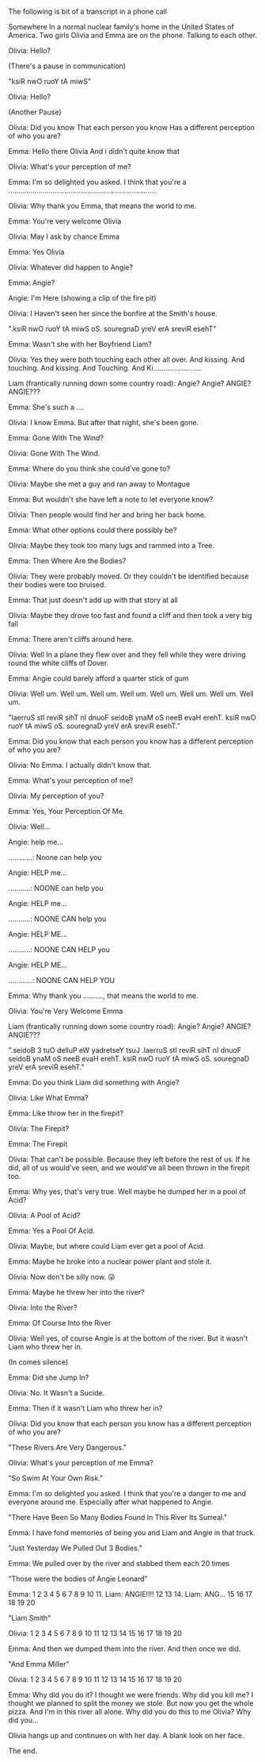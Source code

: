 The following is bit of a transcript in a phone call

Somewhere In a normal nuclear family's home in the United States of America. Two girls Olivia and Emma are on the phone. Talking to each other. 

Olivia: Hello?

(There's a pause in communication)

"ksiR nwO ruoY tA miwS"

Olivia: Hello?

(Another Pause)

Olivia: Did you know
That each person you know
Has a different perception of who you are?

Emma: Hello there Olivia 
And i didn't quite know that

Olivia: What's your perception of me?

Emma: I'm so delighted you asked. I think that you're a ..........................................................................

Olivia: Why thank you Emma, that means the world to me. 

Emma: You're very welcome Olivia 

Olivia: May I ask by chance Emma 

Emma: Yes Olivia

Olivia: Whatever did happen to Angie?

Emma: Angie?

Angie: I'm Here (showing a clip of the fire pit)

Olivia: I Haven't seen her since the bonfire at the Smith's house.

".ksiR nwO ruoY tA miwS oS. souregnaD yreV erA sreviR esehT"

Emma: Wasn't she with her Boyfriend Liam?

Olivia: Yes they were both touching each other all over. And kissing. And touching. And kissing. And Touching. And Ki……………………

Liam (frantically running down some country road): Angie? Angie? ANGIE? ANGIE???

Emma: She's such a .... 

Olivia: I know Emma. But after that night, she's been gone. 

Emma: Gone With The Wind?

Olivia: Gone With The Wind.

Emma: Where do you think she could've gone to?

Olivia: Maybe she met a guy and ran away to Montague

Emma: But wouldn't she have left a note to let everyone know?

Olivia: Then people would find her and bring her back home.

Emma: What other options could there possibly be?

Olivia: Maybe they took too many lugs and rammed into a Tree. 

Emma: Then Where Are the Bodies? 

Olivia: They were probably moved. Or they couldn't be identified because their bodies were too bruised. 

Emma: That just doesn't add up with that story at all

Olivia: Maybe they drove too fast and found a cliff and then took a very big fall

Emma: There aren't cliffs around here.

Olivia: Well In a plane they flew over and they fell while they were driving round the white cliffs of Dover.

Emma: Angie could barely afford a quarter stick of gum

Olivia: Well um. Well um. Well um. Well um. Well um. Well um. Well um. Well um.

"laerruS stI reviR sihT nI dnuoF seidoB ynaM oS neeB evaH erehT. ksiR nwO ruoY tA miwS oS. souregnaD yreV erA sreviR esehT."

Emma: Did you know that each person you know has a different perception of who you are?

Olivia: No Emma. I actually didn't know that. 

Emma: What's your perception of me?

Olivia: My perception of you?

Emma: Yes, Your Perception Of Me. 

Olivia: Well…

Angie: help me…

............: Noone can help you

Angie: HELP me…

...........: NOONE can help you

Angie: HELP me…

...........: NOONE CAN help you

Angie: HELP ME…

...........: NOONE CAN HELP you

Angie: HELP ME…

............: NOONE CAN HELP YOU

Emma: Why thank you .........., that means the world to me. 

Olivia: You're Very Welcome Emma

Liam (frantically running down some country road): Angie? Angie? ANGIE? ANGIE???

".seidoB 3 tuO delluP eW yadretseY tsuJ .laerruS stI reviR sihT nI dnuoF seidoB ynaM oS neeB evaH erehT. ksiR nwO ruoY tA miwS oS. souregnaD yreV erA sreviR esehT."

Emma: Do you think Liam did something with Angie?

Olivia: Like What Emma?

Emma: Like throw her in the firepit?

Olivia: The Firepit?

Emma: The Firepit

Olivia: That can't be possible. Because they left before the rest of us. If he did, all of us would've seen, and we would've all been thrown in the firepit too.

Emma: Why yes, that's very true. Well maybe he dumped her in a pool of Acid?

Olivia: A Pool of Acid?

Emma: Yes a Pool Of Acid.

Olivia: Maybe, but where could Liam ever get a pool of Acid.

Emma: Maybe he broke into a nuclear power plant and stole it. 

Olivia: Now don't be silly now. 😜

Emma: Maybe he threw her into the river?

Olivia: Into the River?

Emma: Of Course Into the River

Olivia: Well yes, of course Angie is at the bottom of the river. But it wasn't Liam who threw her in.

(In comes silence)

Emma: Did she Jump In?

Olivia: No. It Wasn't a Sucide.

Emma:  Then if it wasn't Liam who threw her in?

Olivia: Did you know that each person you know has a different perception of who you are?

"These Rivers Are Very Dangerous."

Olivia: What's your perception of me Emma?

"So Swim At Your Own Risk."

Emma: I'm so delighted you asked. I think that you're a danger to me and everyone around me. Especially after what happened to Angie. 

"There Have Been So Many Bodies Found In This River Its Surreal."

Emma: I have fond memories of being you and Liam and Angie in that truck. 

"Just Yesterday We Pulled Out 3 Bodies."

Emma: We pulled over by the river and stabbed them each 20 times

"Those were the bodies of Angie Leonard"

Emma:
1
2
3
4
5
6
7
8
9
10
11. Liam: ANGIE!!!!
12
13
14. Liam: ANG...
15
16
17
18
19
20

 "Liam Smith"

Olivia:
1
2
3
4
5
6
7
8
9
10
11
12
13
14
15
16
17
18
19
20

Emma: And then we dumped them into the river. And then once we did. 

"And Emma Miller"

Olivia: 1 2 3 4 5 6 7 8 9 10 11 12 13 14 15 16 17 18 19 20

Emma: Why did you do it? I thought we were friends. Why did you kill me? I thought we planned to split the money we stole. But now you get the whole pizza. And I'm in this river all alone. Why did you do this to me Olivia? Why did you…


Olivia hangs up and continues on with her day. A blank look on her face. 


The end.